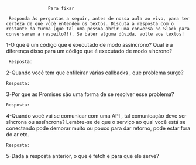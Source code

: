                     Para fixar
     
     Responda às perguntas a seguir, antes de nossa aula ao vivo, para ter certeza de que você entendeu os textos. Discuta a resposta com o restante da turma (que tal uma pessoa abrir uma conversa no Slack para conversarem a respeito?!). Se bater alguma dúvida, volte aos textos!

1-O que é um código que é executado de modo assíncrono? Qual é a diferença disso para um código que é executado de modo síncrono?

     Resposta:

2-Quando você tem que enfileirar várias callbacks , que problema surge?

    Resposta:

3-Por que as Promises são uma forma de se resolver esse problema?

    Resposta:

4-Quando você vai se comunicar com uma API , tal comunicação deve ser síncrona ou assíncrona? Lembre-se de que o serviço ao qual 
você está se conectando pode demorar muito ou pouco para dar retorno, pode estar fora do ar etc.

    Resposta:

5-Dada a resposta anterior, o que é fetch e para que ele serve?
